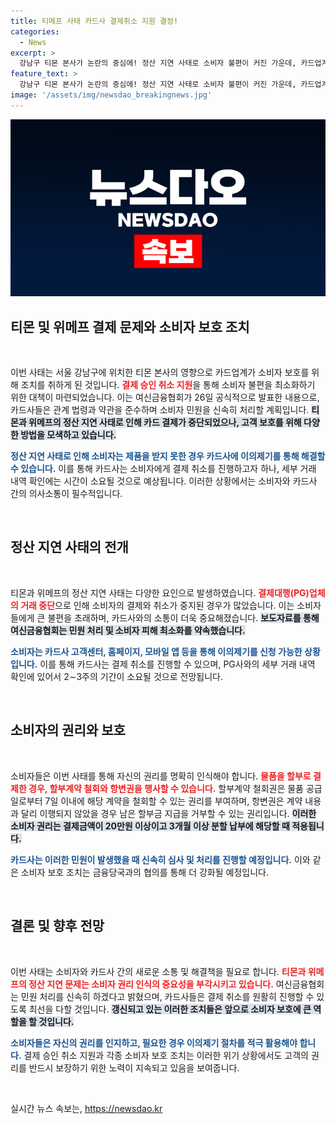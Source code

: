 ```yaml
---
title: 티메프 사태 카드사 결제취소 지원 결정!
categories:
  - News
excerpt: >
  강남구 티몬 본사가 논란의 중심에! 정산 지연 사태로 소비자 불편이 커진 가운데, 카드업계가 결제 취소 지원에 나섰습니다. 현명한 소비자의 선택은? 클릭해 확인하세요!
feature_text: >
  강남구 티몬 본사가 논란의 중심에! 정산 지연 사태로 소비자 불편이 커진 가운데, 카드업계가 결제 취소 지원에 나섰습니다. 현명한 소비자의 선택은? 클릭해 확인하세요!
image: '/assets/img/newsdao_breakingnews.jpg'
---
```


<p><img src="/assets/img/newsdao_breakingnews.jpg" alt="pcversion 속보" /></p>

<h2 data-ke-size="size26">티몬 및 위메프 결제 문제와 소비자 보호 조치</h2>

<p data-ke-size="size16">&nbsp;</p>

<p>이번 사태는 서울 강남구에 위치한 티몬 본사의 영향으로 카드업계가 소비자 보호를 위해 조치를 취하게 된 것입니다. <b><span style="color: #ee2323;">결제 승인 취소 지원</span></b>을 통해 소비자 불편을 최소화하기 위한 대책이 마련되었습니다. 이는 여신금융협회가 26일 공식적으로 발표한 내용으로, 카드사들은 관계 법령과 약관을 준수하며 소비자 민원을 신속히 처리할 계획입니다. <b><span style="background-color: #21538527;">티몬과 위메프의 정산 지연 사태로 인해 카드 결제가 중단되었으나, 고객 보호를 위해 다양한 방법을 모색하고 있습니다.</span></b> </p>

<p><b><span style="color: #1a5490;">정산 지연 사태로 인해 소비자는 제품을 받지 못한 경우 카드사에 이의제기를 통해 해결할 수 있습니다.</span></b> 이를 통해 카드사는 소비자에게 결제 취소를 진행하고자 하나, 세부 거래 내역 확인에는 시간이 소요될 것으로 예상됩니다. 이러한 상황에서는 소비자와 카드사 간의 의사소통이 필수적입니다. </p>

<p data-ke-size="size16">&nbsp;</p>

<h2 data-ke-size="size26">정산 지연 사태의 전개</h2>

<p data-ke-size="size16">&nbsp;</p>

<p>티몬과 위메프의 정산 지연 사태는 다양한 요인으로 발생하였습니다. <b><span style="color: #ee2323;">결제대행(PG)업체의 거래 중단</span></b>으로 인해 소비자의 결제와 취소가 중지된 경우가 많았습니다. 이는 소비자들에게 큰 불편을 초래하며, 카드사와의 소통이 더욱 중요해졌습니다. <b><span style="background-color: #21538527;">보도자료를 통해 여신금융협회는 민원 처리 및 소비자 피해 최소화를 약속했습니다.</span></b> </p>

<p><b><span style="color: #1a5490;">소비자는 카드사 고객센터, 홈페이지, 모바일 앱 등을 통해 이의제기를 신청 가능한 상황입니다.</span></b> 이를 통해 카드사는 결제 취소를 진행할 수 있으며, PG사와의 세부 거래 내역 확인에 있어서 2∼3주의 기간이 소요될 것으로 전망됩니다. </p>

<p data-ke-size="size16">&nbsp;</p>

<h2 data-ke-size="size26">소비자의 권리와 보호</h2>

<p data-ke-size="size16">&nbsp;</p>

<p>소비자들은 이번 사태를 통해 자신의 권리를 명확히 인식해야 합니다. <b><span style="color: #ee2323;">물품을 할부로 결제한 경우, 할부계약 철회와 항변권을 행사할 수 있습니다.</span></b> 할부계약 철회권은 물품 공급일로부터 7일 이내에 해당 계약을 철회할 수 있는 권리를 부여하며, 항변권은 계약 내용과 달리 이행되지 않았을 경우 남은 할부금 지급을 거부할 수 있는 권리입니다. <b><span style="background-color: #21538527;">이러한 소비자 권리는 결제금액이 20만원 이상이고 3개월 이상 분할 납부에 해당할 때 적용됩니다.</span></b> </p>

<p><b><span style="color: #1a5490;">카드사는 이러한 민원이 발생했을 때 신속히 심사 및 처리를 진행할 예정입니다.</span></b> 이와 같은 소비자 보호 조치는 금융당국과의 협의를 통해 더 강화될 예정입니다. </p>

<p data-ke-size="size16">&nbsp;</p>

<h2 data-ke-size="size26">결론 및 향후 전망</h2>

<p data-ke-size="size16">&nbsp;</p>

<p>이번 사태는 소비자와 카드사 간의 새로운 소통 및 해결책을 필요로 합니다. <b><span style="color: #ee2323;">티몬과 위메프의 정산 지연 문제는 소비자 권리 인식의 중요성을 부각시키고 있습니다.</span></b> 여신금융협회는 민원 처리를 신속히 하겠다고 밝혔으며, 카드사들은 결제 취소를 원활히 진행할 수 있도록 최선을 다할 것입니다. <b><span style="background-color: #21538527;">갱신되고 있는 이러한 조치들은 앞으로 소비자 보호에 큰 역할을 할 것입니다.</span></b> </p>

<p><b><span style="color: #1a5490;">소비자들은 자신의 권리를 인지하고, 필요한 경우 이의제기 절차를 적극 활용해야 합니다.</span></b> 결제 승인 취소 지원과 각종 소비자 보호 조치는 이러한 위기 상황에서도 고객의 권리를 반드시 보장하기 위한 노력이 지속되고 있음을 보여줍니다. </p>

<p data-ke-size="size16">&nbsp;</p>
실시간 뉴스 속보는, <a href="https://newsdao.kr" rel="dofollow">https://newsdao.kr</a>


